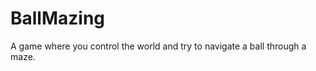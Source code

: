 BallMazing
==========

A game where you control the world and try to navigate a ball through a maze.
